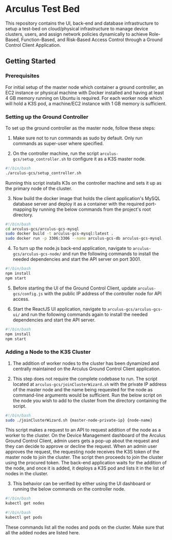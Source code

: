 # Arculus Test Bed

This repository contains the UI, back-end and database infrastructure to setup a test-bed on cloud/physical infrastructure to manage device clusters, users, and assign network policies dynamically to achieve Role-Based, Function-Based, and Risk-Based Access Control through a Ground Control Client Application.

## Getting Started

### Prerequisites

For initial setup of the master node which container a ground controller, an EC2 instance or physical machine with Docker installed and having at least 4 GB memory running on Ubuntu is required. For each worker node which will hold a K3S pod, a machine/EC2 instance with 1 GB memory is sufficient.

### Setting up the Ground Controller

To set up the ground controller as the master node, follow these steps:

1. Make sure not to run commands as sudo by default. Only run commands as super-user where specified.

2. On the controller machine, run the script `arculus-gcs/setup_controller.sh` to configure it as a K3S master node.

```bash
#!/bin/bash
./arculus-gcs/setup_controller.sh
```

Running this script installs K3s on the controller machine and sets it up as the primary node of the cluster.

3. Now build the docker image that holds the client application's MySQL database server and deploy it as a container with the required port-mapping by running the below commands from the project's root directory.
```bash
#!/bin/bash
cd arculus-gcs/arculus-gcs-mysql
sudo docker build -t arculus-gcs-mysql:latest .
sudo docker run -p 3306:3306 --name arculus-gcs-db arculus-gcs-mysql
```

4. To turn up the node.js back-end application, navigate to `arculus-gcs/arculus-gcs-node/` and run the following commands to install the needed dependencies and start the API server on port 3001. 
```bash
#!/bin/bash
npm install
npm start
```

5. Before starting the UI of the Ground Control Client, update `arculus-gcs/config.js` with the public IP address of the controller node for API access.

6. Start the ReactJS UI application, navigate to `arculus-gcs/arculus-gcs-ui/` and run the following commands again to install the needed dependencies and start the API server. 
```bash
#!/bin/bash
npm install
npm start
```

### Adding a Node to the K3S Cluster

1. The addition of worker nodes to the cluster has been dynamized and centrally maintained on the Arculus Ground Control Client application.

2. This step does not require the complete codebase to run. The script located at `arculus-gcs/joinClusterWizard.sh` with the private IP address of the master node and the name being requested for the node as command-line arguments would be sufficient. Run the below script on the node you wish to add to the cluster from the directory containing the script.
```bash
#!/bin/bash
sudo ./joinClusterWizard.sh {master-node-private-ip} {node-name}
```

This script makes a request to an API to request addition of the node as a worker to the cluster. On the Device Management dashboard of the Arculus Ground Control Client, admin users gets a pop-up about the request and they can decide to approve or decline the request. When an admin user approves the request, the requesting node receives the K3S token of the master node to join the cluster. The script then proceeds to join the cluster using the procured token. The back-end application waits for the addition of the node, and once it is added, it deploys a K3S pod and lists it in the list of nodes in the cluster.

3. This behavior can be verified by either using the UI dashboard or running the below commands on the controller node.
```bash
#!/bin/bash
kubectl get nodes
```
```bash
#!/bin/bash
kubectl get pods
```

These commands list all the nodes and pods on the cluster. Make sure that all the added nodes are listed here.
